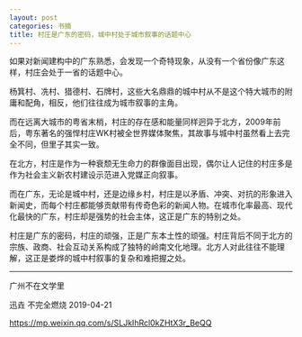 ```yaml
---
layout: post
categories: 书摘
title: 村庄是广东的密码，城中村处于城市叙事的话题中心
---
```


如果对新闻建构中的广东熟悉，会发现一个奇特现象，从没有一个省份像广东这样，村庄会处于一省的话题中心。

杨箕村、冼村、猎德村、石牌村，这些大名鼎鼎的城中村从不是这个特大城市的附庸和配角，相反，他们往往成为城市叙事的主角。

而在远离大城市的粤省末梢，村庄的存在感和能量同样迥异于北方，2009年前后，粤东著名的强悍村庄WK村被全世界媒体聚焦，其故事与城中村虽然看上去完全不同，但里子其实一致。

在北方，村庄是作为一种衰颓无生命力的群像面目出现，偶尔让人记住的村庄多是作为社会主义新农村建设示范进入党媒正向叙事。

而在广东，无论是城中村，还是边缘乡村，村庄是以矛盾、冲突、对抗的形象进入新闻史，而每个村庄都能够贡献带有传奇色彩的新闻人物。在城市化率最高、现代化最快的广东，村庄却是强势的社会主体，这正是广东的特别之处。

村庄是广东的密码，村庄的顽强，正是广东本土性的顽强。村庄背后不同于北方的宗族、政商、社会互动关系构成了独特的岭南文化地理。北方人对此往往不能理解，这正是娄烨的城中村叙事的复杂和难把握之处。

---

广州不在文学里

迅垚  不完全燃烧  2019-04-21

https://mp.weixin.qq.com/s/SLJkIhRcl0kZHtX3r_BeQQ